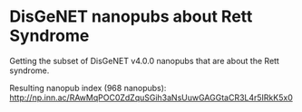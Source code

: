 DisGeNET nanopubs about Rett Syndrome
=====================================

Getting the subset of DisGeNET v4.0.0 nanopubs that are about the Rett syndrome.

Resulting nanopub index (968 nanopubs):
http://np.inn.ac/RAwMqPOC0ZdZquSGih3aNsUuwGAGGtaCR3L4r5IRkK5x0
